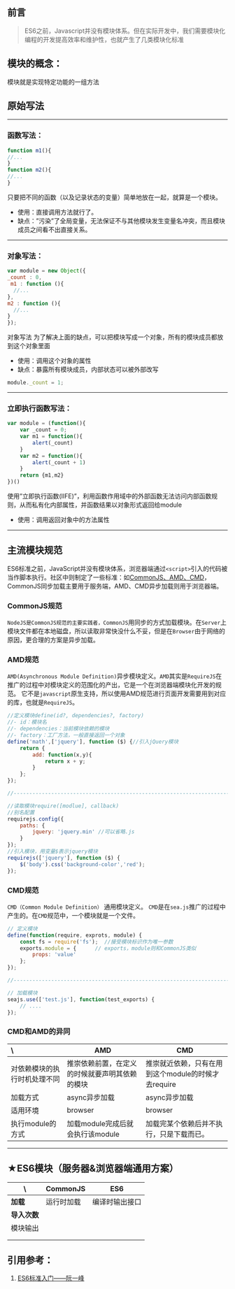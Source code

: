 ## 前言

> ES6之前，Javascript并没有模块体系。但在实际开发中，我们需要模块化编程的开发提高效率和维护性，也就产生了几类模块化标准

## 模块的概念：

模块就是实现特定功能的一组方法

## 原始写法

---

### **函数写法：**

```javascript
function m1(){
//...
}
function m2(){
//...
}
```

只要把不同的函数（以及记录状态的变量）简单地放在一起，就算是一个模块。

- 使用：直接调用方法就行了。
- 缺点：”污染”了全局变量，无法保证不与其他模块发生变量名冲突，而且模块成员之间看不出直接关系。

---

### 对象写法：

```javascript
var module = new Object({
_count : 0,
 m1 : function (){
  //...
},
m2 : function (){
  //...
}
});
```

对象写法 为了解决上面的缺点，可以把模块写成一个对象，所有的模块成员都放到这个对象里面

- 使用：调用这个对象的属性
- 缺点：暴露所有模块成员，内部状态可以被外部改写

```javascript
module._count = 1;
```

---

### 立即执行函数写法：

```javascript
var module = (function(){
    var _count = 0;
    var m1 = function(){
        alert(_count)
    }
    var m2 = function(){
        alert(_count + 1)
    }
    return {m1,m2}
})()
```
使用”立即执行函数(IIFE)”，利用函数作用域中的外部函数无法访问内部函数规则，从而私有化内部属性，并函数结果以对象形式返回给module

- 使用：调用返回对象中的方法属性

---



## 主流模块规范

​		ES6标准之前，JavaScript并没有模块体系，浏览器端通过`<script>`引入的代码被当作脚本执行。社区中则制定了一些标准：如[CommonJS、AMD、CMD](https://juejin.im/post/5ab28582518825611a40603e)，CommonJS同步加载主要用于服务端，AMD、CMD异步加载则用于浏览器端。

### CommonJS规范

​		`NodeJS是CommonJS规范的主要实践者，CommonJS`用同步的方式加载模块。在`Server`上模块文件都在本地磁盘，所以读取非常快没什么不妥，但是在`Browser`由于网络的原因，更合理的方案是异步加载。



### AMD规范

​		`AMD(Asynchronous Module Definition)`异步模块定义。`AMD`其实是`RequireJS`在推广的过程中对模块定义的范围化的产出，它是一个在浏览器端模块化开发的规范。 它不是`javascript`原生支持，所以使用AMD规范进行页面开发需要用到对应的库，也就是`RequireJS`。

```javascript
//定义模块define(id?, dependencies?, factory)
//- id：模块名
//- dependencies：当前模块依赖的模块
//- factory：工厂方法，一般直接返回一个对象
define('math',['jquery'], function ($) {//引入jQuery模块
    return {
        add: function(x,y){
            return x + y;
        }
    };
});

//------------------------------------------------------------------------------------

//读取模块require([modlue], callback)
//别名配置
requirejs.config({
    paths: {
        jquery: 'jquery.min' //可以省略.js
    }
});
//引入模块，用变量$表示jquery模块
requirejs(['jquery'], function ($) {
    $('body').css('background-color','red');
});
```

### CMD规范

`CMD（Common Module Definition）` 通用模块定义。 `CMD`是在`sea.js`推广的过程中产生的。在`CMD`规范中，一个模块就是一个文件。

```javascript
// 定义模块
define(function(require, exprots, module) { 
    const fs = require('fs');  //接受模块标识作为唯一参数 	
    exports.module = { 		// exports，module则和CommonJS类似 	
        props: 'value' 	
    }; 
});  

//------------------------------------------------------------------------------------

// 加载模块
seajs.use(['test.js'], function(test_exports) { 
    // .... 
});
```



### CMD和AMD的异同

| \                            | AMD                                            | CMD                                                 |
| :--------------------------- | ---------------------------------------------- | --------------------------------------------------- |
| 对依赖模块的执行时机处理不同 | 推崇依赖前置，在定义的时候就要声明其依赖的模块 | 推崇就近依赖，只有在用到这个module的时候才去require |
| 加载方式                     | async异步加载                                  | async异步加载                                       |
| 适用环境                     | browser                                        | browser                                             |
| 执行module的方式             | 加载module完成后就会执行该module               | 加载完某个依赖后并不执行，只是下载而已。            |

---



## ★ES6模块（服务器&浏览器端通用方案）

| \            | **CommonJS** | **ES6**        |
| ------------ | ------------ | -------------- |
| **加载**     | 运行时加载   | 编译时输出接口 |
| **导入次数** |              |                |
| 模块输出     |              |                |
|              |              |                |
|              |              |                |



## 引用参考：
1. [ES6标准入门——阮一峰](http://es6.ruanyifeng.com/#docs/module)

